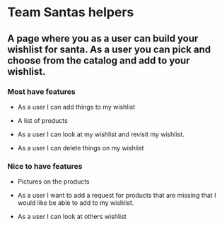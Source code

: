 # Team Santas helpers 

## A page where you as a user can build your wishlist for santa. As a user you can pick and choose from the catalog and add to your wishlist.  

 
### Most have features 

- As a user I can add things to my wishlist 

- A list of products 

- As a user I can look at my wishlist and revisit my wishlist. 

- As a user I can delete things on my wishlist 

### Nice to have features 

- Pictures on the products 

- As a user I want to add a request for products that are missing that I would like be able to add to my wishlist. 

- As a user I can look at others wishlist 
